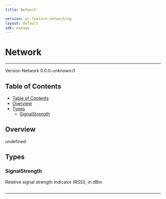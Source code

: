 ```yaml
---
title: Network

version: pr-feature-networking
layout: default
sdk: manage
---
```


# Network

---

Version Network 0.0.0-unknown.0

## Table of Contents

- [Table of Contents](#table-of-contents)
- [Overview](#overview)
- [Types](#types)
  - [SignalStrength](#signalstrength)

## Overview

undefined

## Types

### SignalStrength

Relative signal strength indicator (RSSI), in dBm

```typescript

```

---

